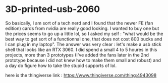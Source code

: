 # 3D-printed-usb-2060

So basically, I am sort of a tech nerd and I found that the newer FE (fan edition) cards from nvidia are really good looking.
I wanted to buy one but the prices seems to go up a little lol, so I asked my self : "what would be the best way to get 
sort of a functionnal one, that does not cost 800 bucks and I can plug in my laptop". The answer was very clear : let's make a usb
stick shell that looks like an RTX 3060. I did spend a small 4 to 5 houres in this projects, more than 3 prototypes (I've added the 
fans later in the 2nd prototype because i did not knew how to make them small and robust) and a day do figure how to take the stupid 
supports of lol.


here is the thingiverse link : https://www.thingiverse.com/thing:4943098
